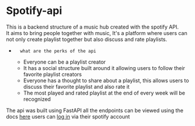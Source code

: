 # Spotify-api
This is a backend structure of a music hub created with the spotify API.        
It aims to bring people together with music, It's a platform where users can not only create playlist together but also discuss and rate playlists.     
-       what are the perks of the api
    - Everyone can be a playlist creator
    - It has a social structure built around it allowing users to follow their favorite playlist creators
    - Everyone has a thought to share about a playlist, this allows users to discuss their favorite playlist and also rate it 
    - The most played and rated playlist at the end of every week will be recognized        
    
The api was built using FastAPI all the endpoints can be viewed using the docs [here](https://dashie-l97z.onrender.com/docs) users can [log in](https://dashie-l97z.onrender.com/user/login) via their spotify account 